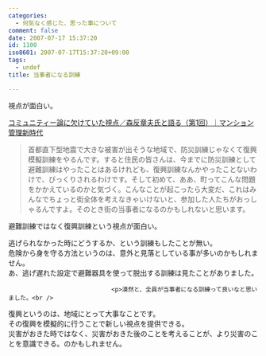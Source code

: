 ```yaml
---
categories:
  - 何気なく感じた、思った事について
comment: false
date: 2007-07-17 15:37:20
id: 1100
iso8601: 2007-07-17T15:37:20+09:00
tags:
  - undef
title: 当事者になる訓練

---
```


<div class="entry-body">
                                 <p>視点が面白い。</p>

<p><a title="コミュニティー論に欠けていた視点／森反章夫氏と語る（第1回）｜マンション管理新時代" href="http://kenplatz.nikkeibp.co.jp/article/mansion/20070412/506737/">コミュニティー論に欠けていた視点／森反章夫氏と語る（第1回）｜マンション管理新時代</a></p>

<blockquote>首都直下型地震で大きな被害が出そうな地域で、防災訓練じゃなくて復興模擬訓練をやるんです。すると住民の皆さんは、今までに防災訓練として避難訓練はやったことはあるけれども、復興訓練なんかやったことないわけで、びっくりされるわけです。そして初めて、ああ、町ってこんな問題をかかえているのかと気づく。こんなことが起こったら大変だ、これはみんなでちょっと街全体を考えなきゃいけないと、参加した人たちがおっしゃるんですよ。そのとき街の当事者になるのかもしれないと思います。</blockquote>

<p>避難訓練ではなく復興訓練という視点が面白い。</p>

<p>逃げられなかった時にどうするか、という訓練もしたことが無い。<br />
危険から身を守る方法というのは、意外と見落としている事が多いのかもしれません。<br />
あ、逃げ遅れた設定で避難器具を使って脱出する訓練は見たことがありました。</p>
                              
                                 <p>漠然と、全員が当事者になる訓練って良いなと思いました。<br />
復興というのは、地域にとって大事なことです。<br />
その復興を模擬的に行うことで新しい視点を提供できる。<br />
災害がおきた時ではなく、災害がおきた後のことを考えることが、より災害のことを意識できる。のかもしれません。</p>
                              </div>
    	